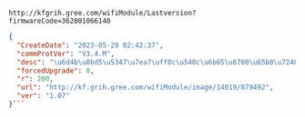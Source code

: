 `http://kfgrih.gree.com/wifiModule/Lastversion?firmwareCode=362001066140`

```json
{
  "CreateDate": "2023-05-29 02:42:37",
  "commProtVer": "V3.4.M",
  "desc": "\u6d4b\u8bd5\u5347\u7ea7\uff0c\u540c\u6b65\u6700\u65b0\u7248\u672c",
  "forcedUpgrade": 0,
  "r": 200,
  "url": "http://kf.grih.gree.com/wifiModule/image/14019/879492",
  "ver": "1.07"
}```